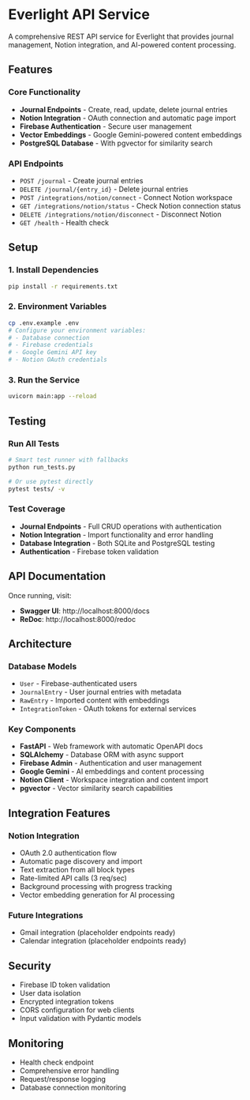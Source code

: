 # Everlight API Service

A comprehensive REST API service for Everlight that provides journal management, Notion integration, and AI-powered content processing.

## Features

### Core Functionality
- **Journal Endpoints** - Create, read, update, delete journal entries
- **Notion Integration** - OAuth connection and automatic page import
- **Firebase Authentication** - Secure user management
- **Vector Embeddings** - Google Gemini-powered content embeddings
- **PostgreSQL Database** - With pgvector for similarity search

### API Endpoints
- `POST /journal` - Create journal entries
- `DELETE /journal/{entry_id}` - Delete journal entries
- `POST /integrations/notion/connect` - Connect Notion workspace
- `GET /integrations/notion/status` - Check Notion connection status
- `DELETE /integrations/notion/disconnect` - Disconnect Notion
- `GET /health` - Health check

## Setup

### 1. Install Dependencies
```bash
pip install -r requirements.txt
```

### 2. Environment Variables
```bash
cp .env.example .env
# Configure your environment variables:
# - Database connection
# - Firebase credentials
# - Google Gemini API key
# - Notion OAuth credentials
```

### 3. Run the Service
```bash
uvicorn main:app --reload
```

## Testing

### Run All Tests
```bash
# Smart test runner with fallbacks
python run_tests.py

# Or use pytest directly
pytest tests/ -v
```

### Test Coverage
- **Journal Endpoints** - Full CRUD operations with authentication
- **Notion Integration** - Import functionality and error handling
- **Database Integration** - Both SQLite and PostgreSQL testing
- **Authentication** - Firebase token validation

## API Documentation

Once running, visit:
- **Swagger UI**: http://localhost:8000/docs
- **ReDoc**: http://localhost:8000/redoc

## Architecture

### Database Models
- `User` - Firebase-authenticated users
- `JournalEntry` - User journal entries with metadata
- `RawEntry` - Imported content with embeddings
- `IntegrationToken` - OAuth tokens for external services

### Key Components
- **FastAPI** - Web framework with automatic OpenAPI docs
- **SQLAlchemy** - Database ORM with async support
- **Firebase Admin** - Authentication and user management
- **Google Gemini** - AI embeddings and content processing
- **Notion Client** - Workspace integration and content import
- **pgvector** - Vector similarity search capabilities

## Integration Features

### Notion Integration
- OAuth 2.0 authentication flow
- Automatic page discovery and import
- Text extraction from all block types
- Rate-limited API calls (3 req/sec)
- Background processing with progress tracking
- Vector embedding generation for AI processing

### Future Integrations
- Gmail integration (placeholder endpoints ready)
- Calendar integration (placeholder endpoints ready)

## Security

- Firebase ID token validation
- User data isolation
- Encrypted integration tokens
- CORS configuration for web clients
- Input validation with Pydantic models

## Monitoring

- Health check endpoint
- Comprehensive error handling
- Request/response logging
- Database connection monitoring